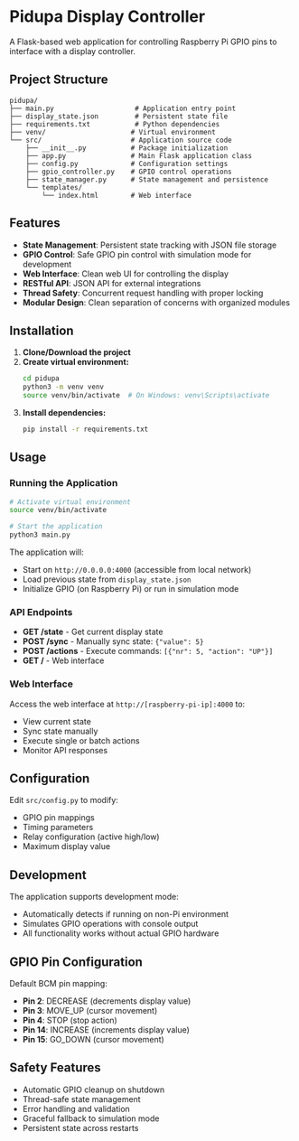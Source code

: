# Pidupa Display Controller

A Flask-based web application for controlling Raspberry Pi GPIO pins to interface with a display controller.

## Project Structure

```
pidupa/
├── main.py                    # Application entry point
├── display_state.json         # Persistent state file
├── requirements.txt           # Python dependencies
├── venv/                     # Virtual environment
└── src/                      # Application source code
    ├── __init__.py           # Package initialization
    ├── app.py                # Main Flask application class
    ├── config.py             # Configuration settings
    ├── gpio_controller.py    # GPIO control operations
    ├── state_manager.py      # State management and persistence
    └── templates/
        └── index.html        # Web interface
```

## Features

- **State Management**: Persistent state tracking with JSON file storage
- **GPIO Control**: Safe GPIO pin control with simulation mode for development
- **Web Interface**: Clean web UI for controlling the display
- **RESTful API**: JSON API for external integrations
- **Thread Safety**: Concurrent request handling with proper locking
- **Modular Design**: Clean separation of concerns with organized modules

## Installation

1. **Clone/Download the project**
2. **Create virtual environment:**
   ```bash
   cd pidupa
   python3 -m venv venv
   source venv/bin/activate  # On Windows: venv\Scripts\activate
   ```
3. **Install dependencies:**
   ```bash
   pip install -r requirements.txt
   ```

## Usage

### Running the Application

```bash
# Activate virtual environment
source venv/bin/activate

# Start the application
python3 main.py
```

The application will:
- Start on `http://0.0.0.0:4000` (accessible from local network)
- Load previous state from `display_state.json`
- Initialize GPIO (on Raspberry Pi) or run in simulation mode

### API Endpoints

- **GET /state** - Get current display state
- **POST /sync** - Manually sync state: `{"value": 5}`
- **POST /actions** - Execute commands: `[{"nr": 5, "action": "UP"}]`
- **GET /** - Web interface

### Web Interface

Access the web interface at `http://[raspberry-pi-ip]:4000` to:
- View current state
- Sync state manually
- Execute single or batch actions
- Monitor API responses

## Configuration

Edit `src/config.py` to modify:
- GPIO pin mappings
- Timing parameters
- Relay configuration (active high/low)
- Maximum display value

## Development

The application supports development mode:
- Automatically detects if running on non-Pi environment
- Simulates GPIO operations with console output
- All functionality works without actual GPIO hardware

## GPIO Pin Configuration

Default BCM pin mapping:
- **Pin 2**: DECREASE (decrements display value)
- **Pin 3**: MOVE_UP (cursor movement)
- **Pin 4**: STOP (stop action)
- **Pin 14**: INCREASE (increments display value)
- **Pin 15**: GO_DOWN (cursor movement)

## Safety Features

- Automatic GPIO cleanup on shutdown
- Thread-safe state management
- Error handling and validation
- Graceful fallback to simulation mode
- Persistent state across restarts